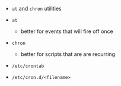 - `at` and `chron` utilities
- `at`
	- better for events that will fire off once
- `chron`
	- better for scripts that are are recurring

- `/etc/crontab`
- `/etc/cron.d/<filename>`